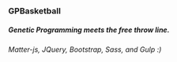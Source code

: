 ### GPBasketball
##### Genetic Programming meets the free throw line.
###### Matter-js, JQuery, Bootstrap, Sass, and Gulp :)
